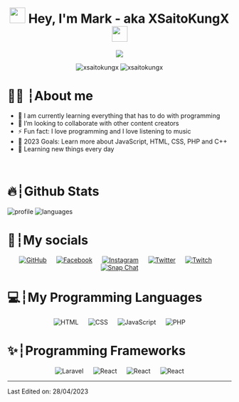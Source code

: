 <h1 align="center"><img src="https://media.giphy.com/media/hvRJCLFzcasrR4ia7z/giphy.gif" width="35"> Hey, I'm Mark - aka XSaitoKungX <img src="https://media.giphy.com/media/hvRJCLFzcasrR4ia7z/giphy.gif" width="35"></h1>
<p align="center">
  <a href="https://github.com/XSaitoKungX/readme-typing-svg"><img src="https://readme-typing-svg.herokuapp.com?lines=Full%20stack%20developer&center=true&width=500&height=50"></a>
</p>

<p align="center"> 
	<img src="https://img.shields.io/github/stars/XSaitoKungX?style=for-the-badge" alt="xsaitokungx" />
    <img src="https://img.shields.io/github/followers/XSaitoKungX?style=for-the-badge" alt="xsaitokungx" />
</p>

# 🙋‍♂️ ┆About me
- 🤗 I am currently learning everything that has to do with programming
- 🤝 I’m looking to collaborate with other content creators
- ⚡ Fun fact: I love programming and I love listening to music
- 🥅 2023 Goals: Learn more about JavaScript, HTML, CSS, PHP and C++
- 🌱 Learning new things every day

<br>

# 🔥┆Github Stats
![profile]
![languages]


[profile]: https://github-readme-stats.vercel.app/api?username=XSaitoKungX&show_icons=true&theme=github_dark&include_all_commits=true&count_private=true
[languages]: https://github-readme-stats.vercel.app/api/top-langs/?username=XSaitoKungX&show_icons=true&theme=github_dark&include_all_commits=true&count_private=true&layout=compact

# 📱┆My socials
<p align="center">
	<a href="https://github.com/XSaitoKungX"><img src="https://img.shields.io/badge/github-%23181717.svg?style=for-the-badge&logo=github&logoColor=white" alt="GitHub"/></a>
    &emsp;
	<a href="https://www.facebook.com/markung.np"><img src="https://img.shields.io/badge/facebook-%231877F2.svg?style=for-the-badge&logo=facebook&logoColor=white" alt="Facebook"/></a>
    &emsp;
	<a href="https://www.instagram.com/markung.np/"><img src="https://img.shields.io/badge/instagram-%23E4405F.svg?style=for-the-badge&logo=instagram&logoColor=white" alt="Instagram"/></a>
    &emsp;
	<a href="https://twitter.com/mark_reality"><img src="https://img.shields.io/badge/twitter-%2300acee.svg?style=for-the-badge&logo=twitter&logoColor=white" alt="Twitter"/></a>
    &emsp;
	<a href="https://www.twitch.tv/xsaitokungx"><img src="https://img.shields.io/badge/twitch-%232563eb.svg?style=for-the-badge" alt="Twitch"/></a>
    &emsp;
  <a href=""><img src="https://img.shields.io/badge/website-%232563eb.svg?style=for-the-badge" alt="Snap Chat"/></a>
</p>

# 💻┆My Programming Languages
<p align="center"> 
   <img alt="HTML" src="https://img.shields.io/badge/html-%23e44d25.svg?style=for-the-badge&logo=html5&logoColor=white">
  &emsp;
  <img alt="CSS" src="https://img.shields.io/badge/CSS-%23264de4.svg?style=for-the-badge&logo=css3&logoColor=white">
  &emsp;
    <img alt="JavaScript" src="https://img.shields.io/badge/JavaScript%20-%23F7DF1E.svg?style=for-the-badge&logo=javascript&logoColor=black">
  &emsp;
    <img alt="PHP" src="https://img.shields.io/badge/PHP%20-%23777bb3.svg?style=for-the-badge&logo=php&logoColor=white">
</p>

# ✨┆Programming Frameworks
<p align="center"> 
   <img alt="Laravel" src="https://img.shields.io/badge/Laravel-%23ff2d20.svg?style=for-the-badge&logo=laravel&logoColor=white">
  &emsp;
  <img alt="React" src="https://img.shields.io/badge/-React.js-61dafb?style=for-the-badge&logo=react&logoColor=black">
  &emsp;
   <img alt="React" src="https://img.shields.io/badge/-Tailwind.css-07b6d5?style=for-the-badge&logo=tailwindcss&logoColor=black">
  &emsp;
  <img alt="React" src="https://img.shields.io/badge/-Vue.js-41b883?style=for-the-badge&logo=vue.js&logoColor=black">
</p>

-----
Last Edited on: 28/04/2023
